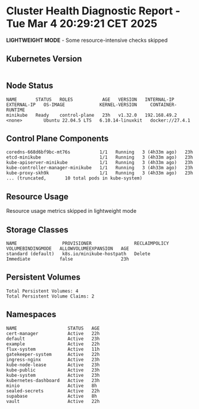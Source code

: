 # Cluster Health Diagnostic Report - Tue Mar  4 20:29:21 CET 2025
**LIGHTWEIGHT MODE** - Some resource-intensive checks skipped

## Kubernetes Version
```
```

## Node Status
```
NAME       STATUS   ROLES           AGE   VERSION   INTERNAL-IP    EXTERNAL-IP   OS-IMAGE             KERNEL-VERSION     CONTAINER-RUNTIME
minikube   Ready    control-plane   23h   v1.32.0   192.168.49.2   <none>        Ubuntu 22.04.5 LTS   6.10.14-linuxkit   docker://27.4.1
```

## Control Plane Components
```
coredns-668d6bf9bc-mt76s           1/1   Running   3 (4h33m ago)   23h
etcd-minikube                      1/1   Running   3 (4h33m ago)   23h
kube-apiserver-minikube            1/1   Running   3 (4h33m ago)   23h
kube-controller-manager-minikube   1/1   Running   3 (4h33m ago)   23h
kube-proxy-skh9k                   1/1   Running   3 (4h33m ago)   23h
... (truncated,       10 total pods in kube-system)
```

## Resource Usage
Resource usage metrics skipped in lightweight mode

## Storage Classes
```
NAME                 PROVISIONER                RECLAIMPOLICY   VOLUMEBINDINGMODE   ALLOWVOLUMEEXPANSION   AGE
standard (default)   k8s.io/minikube-hostpath   Delete          Immediate           false                  23h
```

## Persistent Volumes
```
Total Persistent Volumes: 4
Total Persistent Volume Claims: 2
```

## Namespaces
```
NAME                   STATUS   AGE
cert-manager           Active   22h
default                Active   23h
example                Active   22h
flux-system            Active   11h
gatekeeper-system      Active   22h
ingress-nginx          Active   23h
kube-node-lease        Active   23h
kube-public            Active   23h
kube-system            Active   23h
kubernetes-dashboard   Active   23h
minio                  Active   8h
sealed-secrets         Active   22h
supabase               Active   8h
vault                  Active   22h
```

